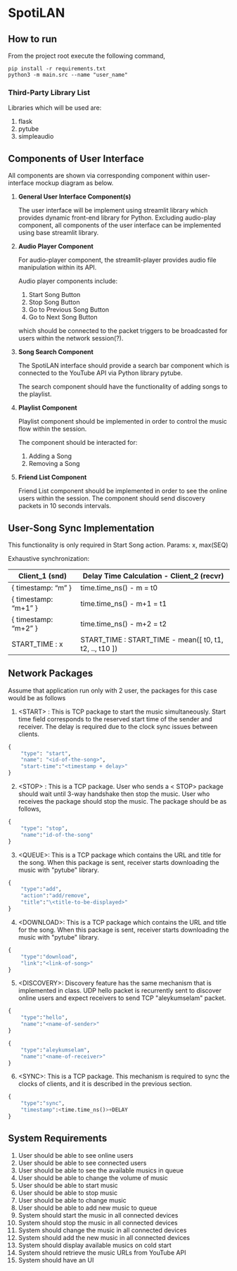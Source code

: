 # SpotiLAN

## How to run
From the project root execute the following command,

```
pip install -r requirements.txt
python3 -m main.src --name "user_name"
```

### Third-Party Library List

Libraries which will be used are:
1. flask
1. pytube
1. simpleaudio

## Components of User Interface

All components are shown via corresponding component within user-interface mockup diagram as below.

1. **General User Interface Component(s)**

    The user interface will be implement using streamlit library which provides dynamic front-end library for Python. Excluding audio-play component, all components of the user interface can be implemented using base streamlit library. 

2. **Audio Player Component**

    For audio-player component, the streamlit-player provides audio file manipulation within its API. 

    Audio player components include:
    1. Start Song Button
    2. Stop Song Button
    3. Go to Previous Song Button
    4. Go to Next Song Button

    which should be connected to the packet triggers to be broadcasted for users within the network session(?).

3. **Song Search Component**

    The SpotiLAN interface should provide a search bar component which is connected to the YouTube API via Python library pytube.

    The search component should have the functionality of adding songs to the playlist.

4. **Playlist Component**

    Playlist component should be implemented in order to control the music flow within the session.

    The component should be interacted for:
    1. Adding a Song
    1. Removing a Song

5. **Friend List Component**

    Friend List component should be implemented in order to see the online users within the session. The component should send discovery packets in 10 seconds intervals.




## User-Song Sync Implementation

This functionality is only required in Start Song action. 
Params: x, max(SEQ) 

Exhaustive synchronization:

| Client_1 (snd) | Delay Time Calculation - Client_2 (recvr) |
|----------------|-------------------------------------------|
| { timestamp: “m” }  | time.time_ns() - m = t0 | 
| { timestamp: “m+1” } | time.time_ns() - m+1 = t1 | 
| { timestamp: “m+2” } | time.time_ns() - m+2 = t2 | 
| START_TIME : x | START_TIME : START_TIME - mean([ t0, t1, t2, .., t10 ]) | 


## Network Packages

Assume that application run only with 2 user, the packages for this case would be as follows

1. \<START\> : This is TCP package to start the music simultaneously. Start time field corresponds to the reserved start time of the sender and receiver. The delay is required due to the clock sync issues between clients.
```python
{
    "type": "start",
    "name": "<id-of-the-song>",
    "start-time":"<timestamp + delay>"
}
```
2. \<STOP\> : This is a TCP package. User who sends a < STOP> package should wait until 3-way handshake then stop the music. User who receives the <STOP> package should stop the music. The package should be as follows,
```python
{
    "type": "stop",
    "name":"id-of-the-song"
}
```

3. \<QUEUE\>: This is a TCP package which contains the URL and title for the song. When this package is sent, receiver starts downloading the music with "pytube" library.

```python
{
    "type":"add",
    "action":"add/remove",
    "title":"\<title-to-be-displayed>"
}
```

4. \<DOWNLOAD\>: This is a TCP package which contains the URL and title for the song. When this package is sent, receiver starts downloading the music with "pytube" library.

```python
{
    "type":"download",
    "link":"<link-of-song>"
}
```

5. \<DISCOVERY\>: Discovery feature has the same mechanism that is implemented in class. UDP hello packet is recurrently sent to discover online users and expect receivers to send TCP "aleykumselam" packet.

```python
{
    "type":"hello",
    "name":"<name-of-sender>"
}

{
    "type":"aleykumselam",
    "name":"<name-of-receiver>"	
}
```

6. \<SYNC\>: This is a TCP package. This mechanism is required to sync the clocks of clients, and it is described in the previous section.

```python
{
	"type":"sync",
 	"timestamp":<time.time_ns()>+DELAY
}
```

## System Requirements
1. User should be able to see online users
1. User should be able to see connected users
1. User should be able to see the available musics in queue
1. User should be able to change the volume of music
1. User should be able to start music
1. User should be able to stop music
1. User should be able to change music
1. User should be able to add new music to queue
1. System should start the music in all connected devices
1. System should stop the music in all connected devices
1. System should change the music in all connected devices
1. System should add the new music in all connected devices
1. System should display available musics on cold start
1. System should retrieve the music URLs from YouTube API
1. System should have an UI